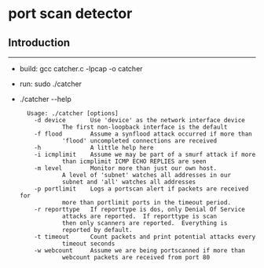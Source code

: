 # port scan detector

## Introduction
--------

- build: gcc catcher.c -lpcap -o catcher
- run: sudo ./catcher
- ./catcher --help

		Usage: ./catcher [options]
		  -d device       Use 'device' as the network interface device
				  The first non-loopback interface is the default
		  -f flood        Assume a synflood attack occurred if more than
				  'flood' uncompleted connections are received
		  -h              A little help here
		  -i icmplimit    Assume we may be part of a smurf attack if more
				  than icmplimit ICMP ECHO REPLIES are seen
		  -m level        Monitor more than just our own host.
				  A level of 'subnet' watches all addresses in our
				  subnet and 'all' watches all addresses
		  -p portlimit    Logs a portscan alert if packets are received for
				  more than portlimit ports in the timeout period.
		  -r reporttype   If reporttype is dos, only Denial Of Service
				  attacks are reported.  If reporttype is scan
				  then only scanners are reported.  Everything is
				  reported by default.
		  -t timeout      Count packets and print potential attacks every
				  timeout seconds
		  -w webcount     Assume we are being portscanned if more than
				  webcount packets are received from port 80
